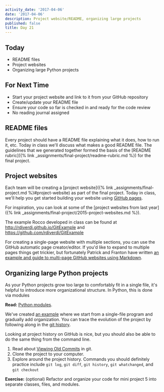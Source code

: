 ```yaml
---
activity_date: '2017-04-06'
date: '2017-04-06'
description: Project website/README, organizing large projects
published: false
title: Day 21
---
```


## Today

* README files
* Project websites
* Organizing large Python projects

## For Next Time

* Start your project website and link to it from your GitHub repository
* Create/update your README file
* Ensure your code so far is checked in and ready for the code review
* No reading journal assigned


## README files

Every project should have a README file explaining what it does, how to run
it, etc. Today in class we'll discuss what makes a good README file. The
guidelines that we generated together formed the basis of the [README
rubric]({% link _assignments/final-project/readme-rubric.md %}) for the
final project.


## Project websites

Each team will be creating a [project website]({% link _assignments/final-project.md %}#project-website) as part of the final
project. Today in class, we'll help you get started building your website
using [GitHub pages](https://pages.github.com/).

For inspiration, you can look at some of the [project websites from last
year]({% link _assignments/final-project/2015-project-websites.md %}).

The example Rocco developed in class can be found at
<http://rdiverdi.github.io/GitExample> and
<https://github.com/rdiverdi/GitExample>

For creating a single-page website with multiple sections, you can use the
GitHub automatic page creator/editor. If you'd like to expand to multiple
pages things get trickier, but fortunately Patrick and Franton have written
[an example and guide to multi-page GitHub websites using
Markdown](http://phuston.github.io/patrickandfrantonarethebestninjas/howto).


## Organizing large Python projects

As your Python projects grow too large to comfortably fit in a single file,
it's helpful to introduce more organizational structure. In Python, this is
done via modules

**Read:**  [Python modules](https://docs.python.org/2/tutorial/modules.html).

We've created [an example](https://github.com//{{site.course.github_owner}}/python-modules) where
we start from a single-file program and gradually add organization. You can
trace the evolution of the project by following along in the [git
history](https://github.com//{{site.course.github_owner}}/python-modules/commits/master).

Looking at project history on GitHub is nice, but you should also be able to
do the same thing from the command line.

1. Read about [Viewing Old Commits](https://www.atlassian.com/git/tutorials/viewing-old-commits/) in git.
2. Clone the project to your computer.
3. Explore around the project history.  Commands you should definitely practice include `git log`, `git diff`, `git history`, `git whatchanged`, and `git checkout`

**Exercise:**  (optional) Refactor and organize your code for mini project 5 into separate classes, files, and modules.
